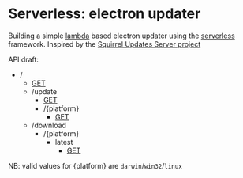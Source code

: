 # Serverless: electron updater

Building a simple [lambda](https://aws.amazon.com/lambda/) based electron updater
using the [serverless](http://docs.serverless.com/) framework. Inspired by the [Squirrel Updates Server project](https://github.com/Aluxian/squirrel-updates-server)

API draft:
* /
  * [GET]()
  * /update
    * [GET](https://d64zd4cq1e.execute-api.us-east-1.amazonaws.com/dev/update)
    * /{platform}
      * [GET](https://d64zd4cq1e.execute-api.us-east-1.amazonaws.com/dev/update/{platform})
  * /download
    * /{platform}
      * latest
        * [GET]()

NB: valid values for {platform} are `darwin`/`win32`/`linux`
